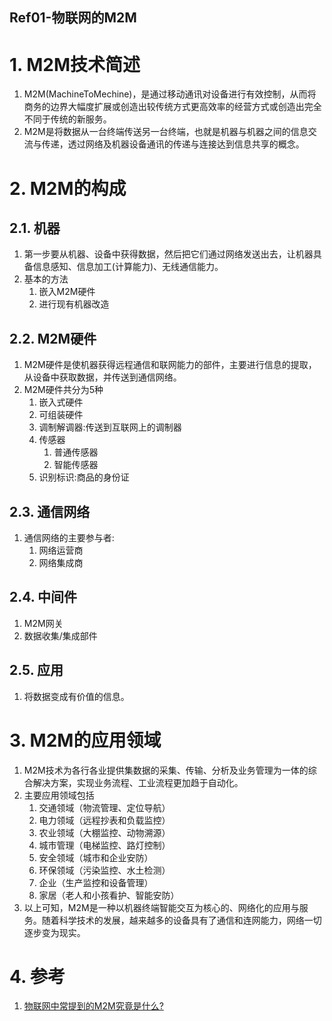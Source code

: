 Ref01-物联网的M2M
---

# 1. M2M技术简述
1. M2M(MachineToMechine)，是通过移动通讯对设备进行有效控制，从而将商务的边界大幅度扩展或创造出较传统方式更高效率的经营方式或创造出完全不同于传统的新服务。
2. M2M是将数据从一台终端传送另一台终端，也就是机器与机器之间的信息交流与传递，透过网络及机器设备通讯的传递与连接达到信息共享的概念。

# 2. M2M的构成

## 2.1. 机器
1. 第一步要从机器、设备中获得数据，然后把它们通过网络发送出去，让机器具备信息感知、信息加工(计算能力)、无线通信能力。
2. 基本的方法
   1. 嵌入M2M硬件
   2. 进行现有机器改造

## 2.2. M2M硬件
1. M2M硬件是使机器获得远程通信和联网能力的部件，主要进行信息的提取，从设备中获取数据，并传送到通信网络。
2. M2M硬件共分为5种
   1. 嵌入式硬件
   2. 可组装硬件
   3. 调制解调器:传送到互联网上的调制器
   4. 传感器
      1. 普通传感器
      2. 智能传感器
   5. 识别标识:商品的身份证

## 2.3. 通信网络
1. 通信网络的主要参与者:
   1. 网络运营商
   2. 网络集成商

## 2.4. 中间件
1. M2M网关
2. 数据收集/集成部件

## 2.5. 应用
1. 将数据变成有价值的信息。

# 3. M2M的应用领域
1. M2M技术为各行各业提供集数据的采集、传输、分析及业务管理为一体的综合解决方案，实现业务流程、工业流程更加趋于自动化。
2. 主要应用领域包括
   1. 交通领域（物流管理、定位导航）
   2. 电力领域（远程抄表和负载监控）
   3. 农业领域（大棚监控、动物溯源）
   4. 城市管理（电梯监控、路灯控制）
   5. 安全领域（城市和企业安防）
   6. 环保领域（污染监控、水土检测）
   7. 企业（生产监控和设备管理）
   8. 家居（老人和小孩看护、智能安防）
3. 以上可知，M2M是一种以机器终端智能交互为核心的、网络化的应用与服务。随着科学技术的发展，越来越多的设备具有了通信和连网能力，网络一切逐步变为现实。

# 4. 参考
1. <a href = "https://zhuanlan.zhihu.com/p/88508633">物联网中常提到的M2M究竟是什么?</a>